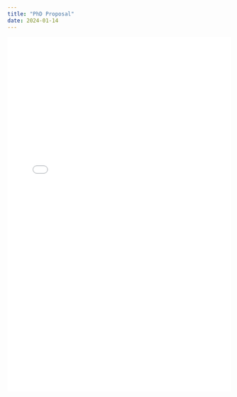```yaml
---
title: "PhD Proposal"
date: 2024-01-14
---
```


<iframe src="/pdfs/20240111_CMW_PhD_Research_Proposal.pdf" style="width:100%; height:800px;" frameborder="0"></iframe>


